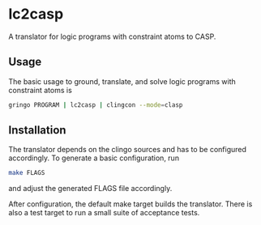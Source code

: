 # lc2casp

A translator for logic programs with constraint atoms to CASP.

## Usage

The basic usage to ground, translate, and solve logic programs with constraint atoms is
```bash
gringo PROGRAM | lc2casp | clingcon --mode=clasp
```

## Installation

The translator depends on the clingo sources and has to be configured accordingly.
To generate a basic configuration, run
```bash
make FLAGS
```
and adjust the generated FLAGS file accordingly.

After configuration, the default make target builds the translator.
There is also a test target to run a small suite of acceptance tests.
